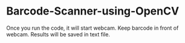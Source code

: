 # Barcode-Scanner-using-OpenCV

Once you run the code, it will start webcam.
Keep barcode in front of webcam. 
Results will be saved in text file.
